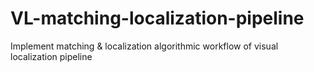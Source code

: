 # VL-matching-localization-pipeline
Implement matching &amp; localization algorithmic workflow of visual localization pipeline
